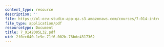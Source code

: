 ```yaml
---
content_type: resource
description: ''
file: https://ol-ocw-studio-app-qa.s3.amazonaws.com/courses/7-014-introductory-biology-spring-2005/2f0ec6401e9e71f6002b76bde4317362_7_0142005L32.pdf
file_type: application/pdf
resourcetype: Document
title: 7_0142005L32.pdf
uid: 2f0ec640-1e9e-71f6-002b-76bde4317362
---
```

